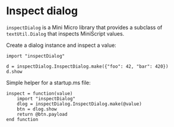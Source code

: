 # Inspect dialog

`inspectDialog` is a Mini Micro library that provides a subclass of `textUtil.Dialog` that inspects MiniScript values.


Create a dialog instance and inspect a value:

```
import "inspectDialog"

d = inspectDialog.InspectDialog.make({"foo": 42, "bar": 420})
d.show
```

Simple helper for a startup.ms file:

```
inspect = function(value)
	import "inspectDialog"
	dlog = inspectDialog.InspectDialog.make(@value)
	btn = dlog.show
	return @btn.payload
end function
```
